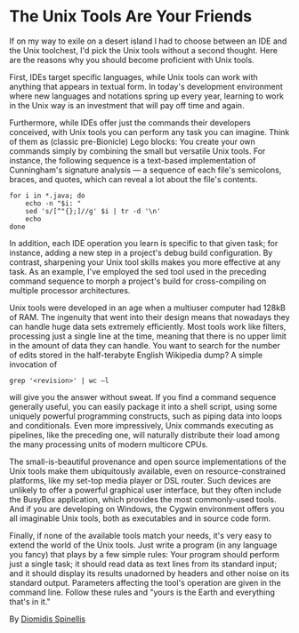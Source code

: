 # The Unix Tools Are Your Friends

If on my way to exile on a desert island I had to choose between an IDE and the Unix toolchest, I'd pick the Unix tools without a second thought. Here are the reasons why you should become proficient with Unix tools.

First, IDEs target specific languages, while Unix tools can work with anything that appears in textual form. In today's development environment where new languages and notations spring up every year, learning to work in the Unix way is an investment that will pay off time and again.

Furthermore, while IDEs offer just the commands their developers conceived, with Unix tools you can perform any task you can imagine. Think of them as (classic pre-Bionicle) Lego blocks: You create your own commands simply by combining the small but versatile Unix tools. For instance, the following sequence is a text-based implementation of Cunningham's signature analysis — a sequence of each file's semicolons, braces, and quotes, which can reveal a lot about the file's contents.

```
for i in *.java; do 
    echo -n "$i: "
    sed 's/[^"{};]//g' $i | tr -d '\n'
    echo
done
```

In addition, each IDE operation you learn is specific to that given task; for instance, adding a new step in a project's debug build configuration. By contrast, sharpening your Unix tool skills makes you more effective at any task. As an example, I've employed the sed tool used in the preceding command sequence to morph a project's build for cross-compiling on multiple processor architectures.

Unix tools were developed in an age when a multiuser computer had 128kB of RAM. The ingenuity that went into their design means that nowadays they can handle huge data sets extremely efficiently. Most tools work like filters, processing just a single line at the time, meaning that there is no upper limit in the amount of data they can handle. You want to search for the number of edits stored in the half-terabyte English Wikipedia dump? A simple invocation of

```
grep '<revision>' | wc –l 
```

will give you the answer without sweat. If you find a command sequence generally useful, you can easily package it into a shell script, using some uniquely powerful programming constructs, such as piping data into loops and conditionals. Even more impressively, Unix commands executing as pipelines, like the preceding one, will naturally distribute their load among the many processing units of modern multicore CPUs.

The small-is-beautiful provenance and open source implementations of the Unix tools make them ubiquitously available, even on resource-constrained platforms, like my set-top media player or DSL router. Such devices are unlikely to offer a powerful graphical user interface, but they often include the BusyBox application, which provides the most commonly-used tools. And if you are developing on Windows, the Cygwin environment offers you all imaginable Unix tools, both as executables and in source code form.

Finally, if none of the available tools match your needs, it's very easy to extend the world of the Unix tools. Just write a program (in any language you fancy) that plays by a few simple rules: Your program should perform just a single task; it should read data as text lines from its standard input; and it should display its results unadorned by headers and other noise on its standard output. Parameters affecting the tool's operation are given in the command line. Follow these rules and "yours is the Earth and everything that's in it."

By [Diomidis Spinellis](http://programmer.97things.oreilly.com/wiki/index.php/Diomidis_Spinellis)